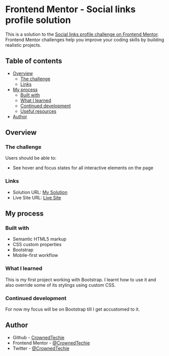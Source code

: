 # Frontend Mentor - Social links profile solution

This is a solution to the [Social links profile challenge on Frontend Mentor](https://www.frontendmentor.io/challenges/social-links-profile-UG32l9m6dQ). Frontend Mentor challenges help you improve your coding skills by building realistic projects. 

## Table of contents

- [Overview](#overview)
  - [The challenge](#the-challenge)
  - [Links](#links)
- [My process](#my-process)
  - [Built with](#built-with)
  - [What I learned](#what-i-learned)
  - [Continued development](#continued-development)
  - [Useful resources](#useful-resources)
- [Author](#author)

## Overview

### The challenge

Users should be able to:

- See hover and focus states for all interactive elements on the page

### Links

- Solution URL: [My Solution](https://www.frontendmentor.io/solutions/sociallinksprofile-using-bootstrap-N_oRuFA1J3)
- Live Site URL: [Live Site](https://crownedtechie.github.io/socials-links-profile/)

## My process

### Built with

- Semantic HTML5 markup
- CSS custom properties
- Bootstrap
- Mobile-first workflow

### What I learned

This is my first project working with Bootstrap. I learnt how to use it and also override some of its stylings using custom CSS. 


### Continued development

For now my focus will be on Bootstrap till I get accustomed to it.


## Author

- Github - [CrownedTechie](https://github.com/CrownedTechie)
- Frontend Mentor - [@CrownedTechie](https://www.frontendmentor.io/profile/CrownedTechie)
- Twitter - [@CrownedTechie](https://www.twitter.com/CrownedTechie)
